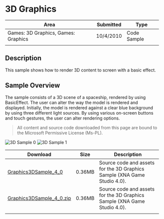 # 3D Graphics

|Area|Submitted|Type|
|-|-|-|
|Games: 3D Graphics, Games: Graphics|10/4/2010|Code Sample
||||

## Description

This sample shows how to render 3D content to screen with a basic effect.

## Sample Overview

The sample consists of a 3D scene of a spaceship, rendered by using BasicEffect. The user can alter the way the model is rendered and displayed. Initially, the model is rendered against a clear blue background by using three different light sources. By using various on-screen buttons and touch gestures, the user can alter rendering options.

> All content and source code downloaded from this page are bound to the Microsoft Permissive License (Ms-PL).

![3D Sample 0](https://github.com/simondarksidej/XNAGameStudio/blob/archive/Images/3Dsample0.png?raw=true)
![3D Sample 1](https://github.com/simondarksidej/XNAGameStudio/blob/archive/Images/3Dsample1.png?raw=true)

Download | Size | Description
---|---|---|
[Graphics3DSample_4_0](https://github.com/simondarksidej/XNAGameStudio/tree/archive/Samples/Graphics3DSample_4_0) | 0.36MB | Source code and assets for the 3D Graphics Sample (XNA Game Studio 4.0).
[Graphics3DSample_4_0.zip](https://github.com/simondarksidej/XNAGameStudioZips/raw/zips/Graphics3DSample_4_0.zip) | 0.36MB | Source code and assets for the 3D Graphics Sample (XNA Game Studio 4.0).
||||
